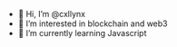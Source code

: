 - 👋 Hi, I’m @cxllynx
- 👀 I’m interested in blockchain and web3
- 🌱 I’m currently learning Javascript
<!---
cxllynx/cxllynx is a ✨ special ✨ repository because its `README.md` (this file) appears on your GitHub profile.
You can click the Preview link to take a look at your changes.
--->
